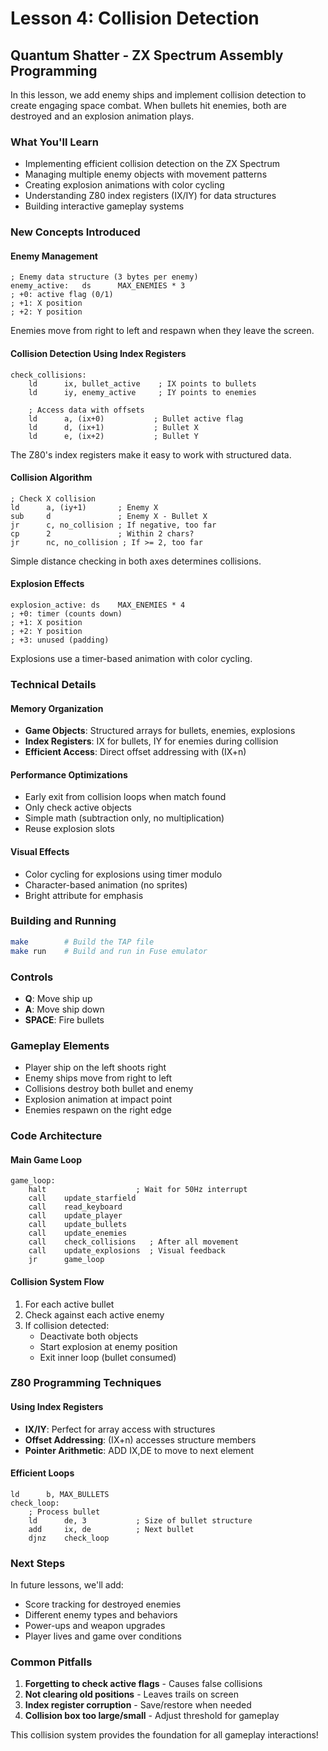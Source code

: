 # Lesson 4: Collision Detection

## Quantum Shatter - ZX Spectrum Assembly Programming

In this lesson, we add enemy ships and implement collision detection to create engaging space combat. When bullets hit enemies, both are destroyed and an explosion animation plays.

### What You'll Learn

- Implementing efficient collision detection on the ZX Spectrum
- Managing multiple enemy objects with movement patterns
- Creating explosion animations with color cycling
- Understanding Z80 index registers (IX/IY) for data structures
- Building interactive gameplay systems

### New Concepts Introduced

#### Enemy Management
```assembly
; Enemy data structure (3 bytes per enemy)
enemy_active:   ds      MAX_ENEMIES * 3
; +0: active flag (0/1)
; +1: X position
; +2: Y position
```

Enemies move from right to left and respawn when they leave the screen.

#### Collision Detection Using Index Registers
```assembly
check_collisions:
    ld      ix, bullet_active    ; IX points to bullets
    ld      iy, enemy_active     ; IY points to enemies
    
    ; Access data with offsets
    ld      a, (ix+0)           ; Bullet active flag
    ld      d, (ix+1)           ; Bullet X
    ld      e, (ix+2)           ; Bullet Y
```

The Z80's index registers make it easy to work with structured data.

#### Collision Algorithm
```assembly
; Check X collision
ld      a, (iy+1)       ; Enemy X
sub     d               ; Enemy X - Bullet X
jr      c, no_collision ; If negative, too far
cp      2               ; Within 2 chars?
jr      nc, no_collision ; If >= 2, too far
```

Simple distance checking in both axes determines collisions.

#### Explosion Effects
```assembly
explosion_active: ds    MAX_ENEMIES * 4
; +0: timer (counts down)
; +1: X position
; +2: Y position
; +3: unused (padding)
```

Explosions use a timer-based animation with color cycling.

### Technical Details

#### Memory Organization
- **Game Objects**: Structured arrays for bullets, enemies, explosions
- **Index Registers**: IX for bullets, IY for enemies during collision
- **Efficient Access**: Direct offset addressing with (IX+n)

#### Performance Optimizations
- Early exit from collision loops when match found
- Only check active objects
- Simple math (subtraction only, no multiplication)
- Reuse explosion slots

#### Visual Effects
- Color cycling for explosions using timer modulo
- Character-based animation (no sprites)
- Bright attribute for emphasis

### Building and Running

```bash
make        # Build the TAP file
make run    # Build and run in Fuse emulator
```

### Controls
- **Q**: Move ship up
- **A**: Move ship down
- **SPACE**: Fire bullets

### Gameplay Elements
- Player ship on the left shoots right
- Enemy ships move from right to left
- Collisions destroy both bullet and enemy
- Explosion animation at impact point
- Enemies respawn on the right edge

### Code Architecture

#### Main Game Loop
```assembly
game_loop:
    halt                    ; Wait for 50Hz interrupt
    call    update_starfield
    call    read_keyboard
    call    update_player
    call    update_bullets
    call    update_enemies
    call    check_collisions   ; After all movement
    call    update_explosions  ; Visual feedback
    jr      game_loop
```

#### Collision System Flow
1. For each active bullet
2. Check against each active enemy
3. If collision detected:
   - Deactivate both objects
   - Start explosion at enemy position
   - Exit inner loop (bullet consumed)

### Z80 Programming Techniques

#### Using Index Registers
- **IX/IY**: Perfect for array access with structures
- **Offset Addressing**: (IX+n) accesses structure members
- **Pointer Arithmetic**: ADD IX,DE to move to next element

#### Efficient Loops
```assembly
ld      b, MAX_BULLETS
check_loop:
    ; Process bullet
    ld      de, 3           ; Size of bullet structure
    add     ix, de          ; Next bullet
    djnz    check_loop
```

### Next Steps
In future lessons, we'll add:
- Score tracking for destroyed enemies
- Different enemy types and behaviors
- Power-ups and weapon upgrades
- Player lives and game over conditions

### Common Pitfalls
1. **Forgetting to check active flags** - Causes false collisions
2. **Not clearing old positions** - Leaves trails on screen
3. **Index register corruption** - Save/restore when needed
4. **Collision box too large/small** - Adjust threshold for gameplay

This collision system provides the foundation for all gameplay interactions!
